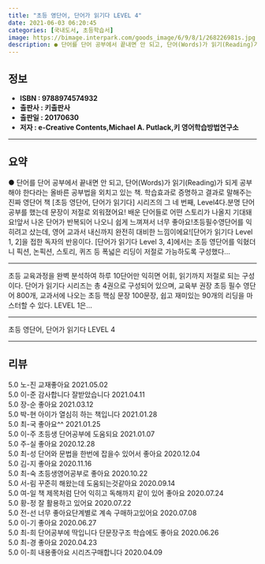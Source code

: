 ```yaml
---
title: "초등 영단어, 단어가 읽기다 LEVEL 4"
date: 2021-06-03 06:20:45
categories: [국내도서, 초등학습서]
image: https://bimage.interpark.com/goods_image/6/9/8/1/268226981s.jpg
description: ● 단어를 단어 공부에서 끝내면 안 되고, 단어(Words)가 읽기(Reading)가 되게 공부해야 한다라는 올바른 공부법을 외치고 있는 책. 학습효과로 증명하고 결과로 말해주는 진짜 영단어 책 [초등 영단어, 단어가 읽기다] 시리즈의 그 네 번째, Level4다.분명 단어 공부를 했
---
```


## **정보**

- **ISBN : 9788974574932**
- **출판사 : 키출판사**
- **출판일 : 20170630**
- **저자 : e-Creative Contents,Michael A. Putlack,키 영어학습방법연구소**

------



## **요약**

●  단어를 단어 공부에서 끝내면 안 되고, 단어(Words)가 읽기(Reading)가 되게 공부해야 한다라는 올바른 공부법을 외치고 있는 책. 학습효과로 증명하고 결과로 말해주는 진짜 영단어 책 [초등 영단어, 단어가 읽기다] 시리즈의 그 네 번째, Level4다.분명 단어 공부를 했는데 문장이 저절로 외워졌어요! 배운 단어들로 어떤 스토리가 나올지 기대돼요!앞서 나온 단어가 반복되어 나오니 쉽게 느껴져서 너무 좋아요!초등필수영단어를 익히려고 샀는데, 영어 교과서 내신까지 완전히 대비한 느낌이에요![단어가 읽기다 Level 1, 2]을 접한 독자의 반응이다. [단어가 읽기다 Level 3, 4]에서는 초등 영단어를 익혔더니 픽션, 논픽션, 스토리, 퀴즈 등 폭넓은 리딩이 저절로 가능하도록 구성했다...

------

초등 교육과정을 완벽 분석하여 하루 10단어만 익히면 어휘, 읽기까지 저절로 되는 구성이다. 단어가 읽기다 시리즈는 총 4권으로 구성되어 있으며, 교육부 권장 초등 필수 영단어 800개, 교과서에 나오는 초등 핵심 문장 100문장, 쉽고 재미있는 90개의 리딩을 마스터할 수 있다. LEVEL 1은... 

------


초등 영단어, 단어가 읽기다 LEVEL 4 

------


## **리뷰** 

5.0 노-진 교재좋아요 2021.05.02 <br/>5.0 이-준 감사합니다 잘받았습니다  2021.04.11 <br/>5.0 장-순 좋아요  2021.03.12 <br/>5.0 박-현 아이가 열심히 하는 책입니다 2021.01.28 <br/>5.0 최-국 좋아요^^ 2021.01.25 <br/>5.0 이-주 초등생 단어공부에 도움되요 2021.01.07 <br/>5.0 주-실 좋아요 2020.12.28 <br/>5.0 최-성 단어와 문법을 한번에 잡을수 있어서 좋아요 2020.12.04 <br/>5.0 김-지 좋아요 2020.11.16 <br/>5.0 최-숙 초등생영어공부로 좋아요 2020.10.22 <br/>5.0 서-림 꾸준히 해왔는데 도움되는것같아요 2020.09.14 <br/>5.0 여-일 책 제목처럼 단어 익히고 독해까지 같이 있어 좋아요 2020.07.24 <br/>5.0 황-정 잘 활용하고 있어요 2020.07.22 <br/>5.0 전-선 너무 좋아요단계별로 계속 구매하고있어요 2020.07.08 <br/>5.0 이-기 좋아요 2020.06.27 <br/>5.0 최-희 단어공부에 딱입니다 단문장구조 학습에도 좋아요 2020.06.26 <br/>5.0 최-경 좋아요 2020.04.23 <br/>5.0 이-희 내용좋아요
시리즈구매합니다 2020.04.09 <br/>